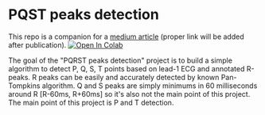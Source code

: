 # PQST peaks detection

This repo is a companion for a [medium article](https://medium.com) (proper link will be added after publication).
[![Open In Colab](https://colab.research.google.com/assets/colab-badge.svg)](https://colab.research.google.com/github/ovsienkobohdan/pqstpeak-detection/blob/main/pt_detection.ipynb)

The goal of the "PQRST peaks detection" project is to build a simple algorithm to detect P, Q, S, T points based on lead-1 ECG and annotated R-peaks. R peaks can be easily and accurately detected by known Pan-Tompkins algorithm. Q and S peaks are simply minimums in 60 milliseconds around R [R-60ms, R+60ms] so it's also not the main point of this project. The main point of this project is P and T detection.
